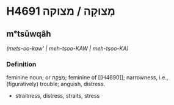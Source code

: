 # H4691 מְצוּקָה / מצוקה

## mᵉtsûwqâh

_(mets-oo-kaw' | meh-tsoo-KAW | meh-tsoo-KA)_

### Definition

feminine noun; or מְצֻקָה; feminine of [[H4690]]; narrowness, i.e., (figuratively) trouble; anguish, distress.

- straitness, distress, straits, stress
